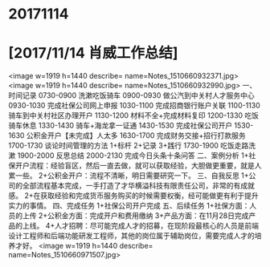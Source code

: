 # 20171114

# [2017/11/14 肖威工作总结]
<image w=1919 h=1440 describe= name=Notes_1510660932371.jpg>
<image w=1919 h=1440 describe= name=Notes_1510660932990.jpg>
一、时间记录
0730-0900 洗漱吃饭骑车
0900-0930 做公汽到中关村人才服务中心
0930-1030 完成社保公司网上申报
1030-1100 完成招商银行账户关联
1100-1130 骑车到中关村社区办理开户
1130-1200 材料不全+完成材料复印
1200-1330 吃饭骑车休息
1330-1430 骑车+海龙拿一证通
1430-1530 完成社保公司开户
1530-1630 公积金开户【未完成】人太多
1630-1700 完成财务交接+招行打款服务
1700-1730 谈论时间管理的方法
1+标杆 2+记录 3+践行
1730-1900 吃饭走路洗漱
1900-2000 反思总结
2000-2130 完成今日头条十条问答
二、案例分析
1+社保开户流程：经验盲区，然后一直去做，就可以获取经验，大胆做更重要，就是人累一些。
2+公积金开户：流程不清晰，明日需要研究一下。
三、自我反思
1+公司的全部流程基本完成，一手打造了才华横溢科技有限责任公司，非常的有成就感。
2+在获取经验和完成货币服务购买的时候需要权衡，经可能做更有利于提升实力的事情。
四、完成任务
1+社保公司开户完成
五、后续任务
1+社保方面：人员的上传
2+公积金方面：完成开户和费用缴纳
3+产品方面：在11月28日完成产品的上线。
4+人才招聘：尽可能完成人才的招募，在现阶段最核心的人员是前端设计工程师和后端功能研发工程师，其他的岗位属于辅助岗位，需要完成人才的培养才好。
<image w=1919 h=1440 describe= name=Notes_1510660971507.jpg>
